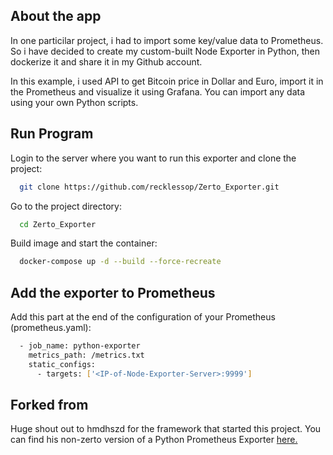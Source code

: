 ## About the app

In one particilar project, i had to import some key/value data to Prometheus. So i have decided to create my custom-built Node Exporter in Python, then dockerize it and share it in my Github account.

In this example, i used API to get Bitcoin price in Dollar and Euro, import it in the Prometheus and visualize it using Grafana. You can import any data using your own Python scripts.


## Run Program

Login to the server where you want to run this exporter and clone the project:

```bash
  git clone https://github.com/recklessop/Zerto_Exporter.git
```

Go to the project directory:

```bash
  cd Zerto_Exporter
```

Build image and start the container:

```bash
  docker-compose up -d --build --force-recreate
```



## Add the exporter to Prometheus

Add this part at the end of the configuration of your Prometheus (prometheus.yaml):

```bash
  - job_name: python-exporter
    metrics_path: /metrics.txt
    static_configs:
      - targets: ['<IP-of-Node-Exporter-Server>:9999']
```


## Forked from

Huge shout out to hmdhszd for the framework that started this project. You can find his non-zerto version of a Python Prometheus Exporter [here.](
https://github.com/hmdhszd/Custom_Prometheus_Node_Exporter-in-Python)

